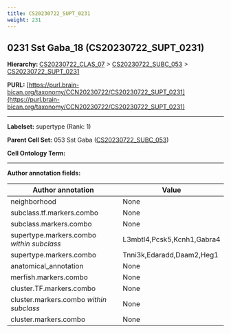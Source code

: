 ```yaml
---
title: CS20230722_SUPT_0231
weight: 231
---
```

## 0231 Sst Gaba_18 (CS20230722_SUPT_0231)
<b>Hierarchy: </b>
[CS20230722_CLAS_07](../CS20230722_CLAS_07) >
[CS20230722_SUBC_053](../CS20230722_SUBC_053) >
[CS20230722_SUPT_0231](../CS20230722_SUPT_0231)

**PURL:** [https://purl.brain-bican.org/taxonomy/CCN20230722/CS20230722_SUPT_0231](https://purl.brain-bican.org/taxonomy/CCN20230722/CS20230722_SUPT_0231)

---


**Labelset:** supertype (Rank: 1)

**Parent Cell Set:** 053 Sst Gaba ([CS20230722_SUBC_053](../CS20230722_SUBC_053))



**Cell Ontology Term:** 

[MARKER GENES.]: #


---

[TRANSFERRED ANNOTATIONS.]: #


[AUTHOR ANNOTATION FIELDS.]: #


**Author annotation fields:**

| Author annotation | Value |
|-------------------|-------|
|neighborhood|None|
|subclass.tf.markers.combo|None|
|subclass.markers.combo|None|
|supertype.markers.combo _within subclass_|L3mbtl4,Pcsk5,Kcnh1,Gabra4|
|supertype.markers.combo|Tnni3k,Edaradd,Daam2,Heg1|
|anatomical_annotation|None|
|merfish.markers.combo|None|
|cluster.TF.markers.combo|None|
|cluster.markers.combo _within subclass_|None|
|cluster.markers.combo|None|
